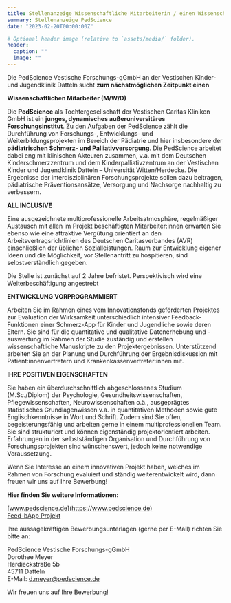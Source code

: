 ```yaml
---
title: Stellenanzeige Wissenschaftliche Mitarbeiterin / einen Wissenschaftlichen Mitarbeiter
summary: Stellenanzeige PedScience
date: "2023-02-20T00:00:00Z"

# Optional header image (relative to `assets/media/` folder).
header:
  caption: ""
  image: ""
---
```


Die PedScience Vestische Forschungs-gGmbH an der Vestischen Kinder- und
Jugendklinik Datteln sucht **zum nächstmöglichen Zeitpunkt einen**

**Wissenschaftlichen Mitarbeiter (M/W/D)**

Die **PedScience** als Tochtergesellschaft der Vestischen Caritas Kliniken GmbH
ist ein **junges, dynamisches außeruniversitäres Forschungsinstitut**. Zu den
Aufgaben der PedScience zählt die Durchführung von Forschungs-, Entwicklungs-
und Weiterbildungsprojekten im Bereich der Pädiatrie und hier insbesondere der
**pädiatrischen Schmerz- und Palliativversorgung**. Die PedScience arbeitet
dabei eng mit klinischen Akteuren zusammen, v.a. mit dem Deutschen
Kinderschmerzzentrum und dem Kinderpalliativzentrum an der Vestischen Kinder und
Jugendklinik Datteln – Universität Witten/Herdecke. Die Ergebnisse der
interdisziplinären Forschungsprojekte sollen dazu beitragen, pädiatrische
Präventionsansätze, Versorgung und Nachsorge nachhaltig zu verbessern.

**ALL INCLUSIVE**

Eine ausgezeichnete multiprofessionelle Arbeitsatmosphäre, regelmäßiger
Austausch mit allen im Projekt beschäftigten Mitarbeiter:innen erwarten Sie
ebenso wie eine attraktive Vergütung orientiert an den
Arbeitsvertragsrichtlinien des Deutschen Caritasverbandes (AVR) einschließlich
der üblichen Sozialleistungen. Raum zur Entwicklung eigener Ideen und die
Möglichkeit, vor Stellenantritt zu hospitieren, sind selbstverständlich gegeben.

Die Stelle ist zunächst auf 2 Jahre befristet. Perspektivisch wird eine
Weiterbeschäftigung angestrebt

**ENTWICKLUNG VORPROGRAMMIERT**

Arbeiten Sie im Rahmen eines vom Innovationsfonds geförderten Projektes zur
Evaluation der Wirksamkeit unterschiedlich intensiver Feedback-Funktionen einer
Schmerz-App für Kinder und Jugendliche sowie deren Eltern. Sie sind für die
quantitative und qualitative Datenerhebung und -auswertung im Rahmen der Studie
zuständig und erstellen wissenschaftliche Manuskripte zu den Projektergebnissen.
Unterstützend arbeiten Sie an der Planung und Durchführung der
Ergebnisdiskussion mit Patient:innenvertretern und Krankenkassenvertreter:innen
mit.

**IHRE POSITIVEN EIGENSCHAFTEN**

Sie haben ein überdurchschnittlich abgeschlossenes Studium (M.Sc./Diplom) der
Psychologie, Gesundheitswissenschaften, Pflegewissenschaften,
Neurowissenschaften o.ä., ausgeprägtes statistisches Grundlagenwissen v.a. in
quantitativen Methoden sowie gute Englischkenntnisse in Wort und Schrift. Zudem
sind Sie offen, begeisterungsfähig und arbeiten gerne in einem
multiprofessionellen Team. Sie sind strukturiert und können eigenständig
projektorientiert arbeiten. Erfahrungen in der selbstständigen Organisation und
Durchführung von Forschungsprojekten sind wünschenswert, jedoch keine notwendige
Voraussetzung.

Wenn Sie Interesse an einem innovativen Projekt haben, welches im Rahmen von
Forschung evaluiert und ständig weiterentwickelt wird, dann freuen wir uns auf
Ihre Bewerbung! 

**Hier finden Sie weitere Informationen:**

[www.pedscience.de](https://www.pedscience.de)<br>
[Feed-bApp Projekt](https://innovationsfonds.g-ba.de/projekte/versorgungsforschung/feed-bapp-einfluss-unterschiedlich-kosten-intensiverfeedback-funktionen-einer-paediatrischen-schmerz-app-auf-die-versorgungsqualitaet.388)

Ihre aussagekräftigen Bewerbungsunterlagen (gerne per E-Mail) richten Sie bitte an:

PedScience Vestische Forschungs-gGmbH<br>
Dorothee Meyer<br>
Herdieckstraße 5b<br>
45711 Datteln<br>
E-Mail: [d.meyer@pedscience.de](mailto:d.meyer@pedscience.de)


Wir freuen uns auf Ihre Bewerbung!